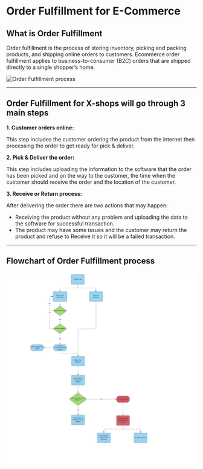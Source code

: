 # Order Fulfillment for E-Commerce

## What is Order Fulfillment

Order fulfillment is the process of storing inventory, picking and packing products, and shipping online orders to customers.
Ecommerce order fulfillment applies to business-to-consumer (B2C) orders that are shipped directly to a single shopper’s home.

![Order Fulfillment process](https://assets.cohenandsteers.com/assets/content/insights/MP845_1_alt.gif)

-----

## Order Fulfillment for X-shops will go through 3 main steps

**1. Customer orders online:**

This step includes the customer ordering the product from the internet then processing the order to get ready for pick & deliver.

**2. Pick & Deliver the order:**

This step includes uploading the information to the software that the order has been picked and on the way to the customer, the time when the customer should receive the order and the location of the customer.

**3. Receive or Return process:**

After delivering the order there are two actions that may happen:

- Receiving the product without any problem and uploading the data to the software for  successful transaction.
- The product may have some issues and the customer may return the product and refuse to Receive it so it will be a failed transaction.

-----

## Flowchart of Order Fulfillment process

![Order_fulfillment_process](../assets/images/x-shops-order-fulfillment.png)
